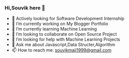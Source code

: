 ### Hi,Souvik here 👋

- 👀 Actively looking for Software Development Internship
- 🔭 I’m currently working on My Blogger Portfolio
- 🌱 I’m currently learning Machine Learning
- 👯 I’m looking to collaborate on Open Source Project
- 🤔 I’m looking for help with Machine Learning Projects
- 💬 Ask me about Javascript,Data Structer,Algorithm
- 📫 How to reach me: souvikmaji1999@gmail.com
